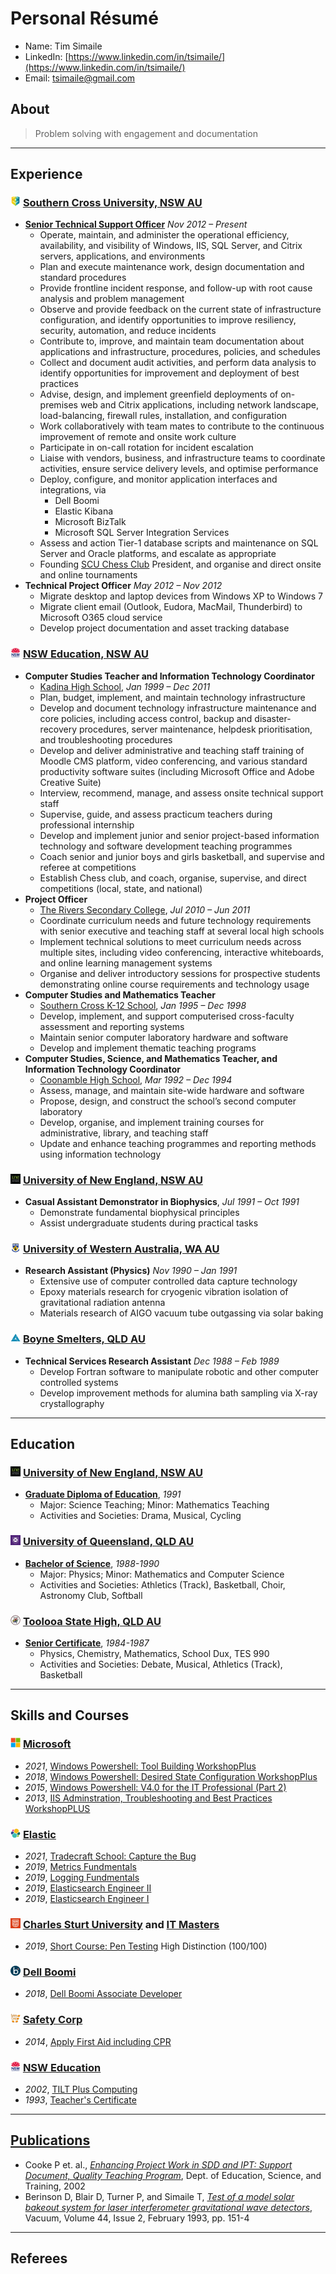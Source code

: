 # Personal Résumé
 * Name: Tim Simaile
 * LinkedIn: [https://www.linkedin.com/in/tsimaile/](https://www.linkedin.com/in/tsimaile/)
 * Email: [tsimaile@gmail.com](mailto:tsimaile@gmail.com)

## About
> Problem solving with engagement and documentation

----
## **Experience**
### **![SCU logo](/assets/images/logo_16_scu.png) [Southern Cross University, NSW AU](https://www.scu.edu.au/)**
* **[Senior Technical Support Officer](https://www.scu.edu.au/about/contacts/staff-directory/staff/34442.php)** *Nov 2012 – Present*
    * Operate, maintain, and administer the operational efficiency, availability, and visibility of Windows, IIS, SQL Server, and Citrix servers, applications, and environments
    * Plan and execute maintenance work, design documentation and standard procedures
    * Provide frontline incident response, and follow-up with root cause analysis and problem management
    * Observe and provide feedback on the current state of infrastructure configuration, and identify opportunities to improve resiliency, security, automation, and reduce incidents
    * Contribute to, improve, and maintain team documentation about applications and infrastructure, procedures, policies, and schedules
    * Collect and document audit activities, and perform data analysis to identify opportunities for improvement and deployment of best practices
    * Advise, design, and implement greenfield deployments of on-premises web and Citrix applications, including network landscape, load-balancing, firewall rules, installation, and configuration
    * Work collaboratively with team mates to contribute to the continuous improvement of remote and onsite work culture
    * Participate in on-call rotation for incident escalation
    * Liaise with vendors, business, and infrastructure teams to coordinate activities, ensure service delivery levels, and optimise performance
    * Deploy, configure, and monitor application interfaces and integrations, via
        * Dell Boomi
        * Elastic Kibana
        * Microsoft BizTalk
        * Microsoft SQL Server Integration Services
    * Assess and action Tier-1 database scripts and maintenance on SQL Server and Oracle platforms, and escalate as appropriate
    * Founding [SCU Chess Club](https://www.chess.com/blog/SCU_Chess_Club) President, and organise and direct onsite and online tournaments
* **Technical Project Officer** *May 2012 – Nov 2012*
    * Migrate desktop and laptop devices from Windows XP to Windows 7
    * Migrate client email (Outlook, Eudora, MacMail, Thunderbird) to Microsoft O365 cloud service
    * Develop project documentation and asset tracking database
### **![NSW Eduation logo](/assets/images/logo_16_nswedu.png) [NSW Education, NSW AU](https://www.education.nsw.gov.au/)**
* **Computer Studies Teacher and Information Technology Coordinator**
    * [Kadina High School](https://kadina-h.schools.nsw.gov.au/), *Jan 1999 – Dec 2011*
    * Plan, budget, implement, and maintain technology infrastructure
    * Develop and document technology infrastructure maintenance and core policies, including access control, backup and disaster-recovery procedures, server maintenance, helpdesk prioritisation, and troubleshooting procedures
    * Develop and deliver administrative and teaching staff training of  Moodle CMS platform, video conferencing, and various standard productivity software suites (including Microsoft Office and Adobe Creative Suite)
    * Interview, recommend, manage, and assess onsite technical support staff
    * Supervise, guide, and assess practicum teachers during professional internship
    * Develop and implement junior and senior project-­based information technology and software development teaching programmes
    * Coach senior and junior boys and girls basketball, and supervise and referee at competitions
    * Establish Chess club, and coach, organise, supervise, and direct competitions (local, state, and national)
* **Project Officer**
    * [The Rivers Secondary College](https://therivers.schools.nsw.gov.au/), *Jul 2010 – Jun 2011*
    * Coordinate curriculum needs and future technology requirements with senior executive and teaching staff at several local high schools
    * Implement technical solutions to meet curriculum needs across multiple sites, including video conferencing, interactive whiteboards, and online learning management systems
    * Organise and deliver introductory sessions for prospective students demonstrating online course requirements and technology usage
* **Computer Studies and Mathematics Teacher**
    * [Southern Cross K-12 School](https://sthcross-c.schools.nsw.gov.au/), *Jan 1995 – Dec 1998*
    * Develop, implement, and support computerised cross­-faculty assessment and reporting systems
    * Maintain senior computer laboratory hardware and software
    * Develop and implement thematic teaching programs
* **Computer Studies, Science, and Mathematics Teacher, and Information Technology Coordinator**
    * [Coonamble High School](https://coonamble-h.schools.nsw.gov.au/), *Mar 1992 – Dec 1994*
    * Assess, manage, and maintain site­-wide hardware and software
    * Propose, design, and construct the school’s second computer laboratory
    * Develop, organise, and implement training courses for administrative, library, and teaching staff
    * Update and enhance teaching programmes and reporting methods using information technology
### **![UNE logo](/assets/images/logo_16_une.png) [University of New England, NSW AU](https://www.une.edu.au/)**
* **Casual Assistant Demonstrator in Biophysics**, *Jul 1991 – Oct 1991*
    * Demonstrate fundamental biophysical principles 
    * Assist undergraduate students during practical tasks
### **![UWA logo](/assets/images/logo_16_uwa.png) [University of Western Australia, WA AU](https://www.uwa.edu.au/)**
* **Research Assistant (Physics)** *Nov 1990 – Jan 1991*
    * Extensive use of computer controlled data capture technology
    * Epoxy materials research for cryogenic vibration isolation of gravitational radiation antenna
    * Materials research of AIGO vacuum tube outgassing via solar baking
### **![Boyne Smelters logo](/assets/images/logo_16_bsl.png) [Boyne Smelters, QLD AU](https://en.wikipedia.org/wiki/Boyne_Smelters)**
* **Technical Services Research Assistant** *Dec 1988 – Feb 1989*
    * Develop Fortran software to manipulate robotic and other computer controlled systems
    * Develop improvement methods for alumina bath sampling via X-­ray crystallography

----
## Education
### **![UNE logo](/assets/images/logo_16_une.png) [University of New England, NSW AU](https://www.une.edu.au/)**
* **[Graduate Diploma of Education](/assets/pdf/19920326-UNE_GradDipEd.pdf)**, *1991*
    * Major: Science Teaching; Minor: Mathematics Teaching
    * Activities and Societies: Drama, Musical, Cycling
### **![UQ logo](/assets/images/logo_16_uq.png) [University of Queensland, QLD AU](https://uq.edu.au/)**
* **[Bachelor of Science](/assets/pdf/19901217-UQ_Bachelor_of_Science.pdf)**, *1988-1990*
    * Major: Physics; Minor: Mathematics and Computer Science
    * Activities and Societies: Athletics (Track), Basketball, Choir, Astronomy Club, Softball
### **![TSHS logo](/assets/images/logo_16_tshs.png) [Toolooa State High, QLD AU](https://toolooashs.eq.edu.au/)**
* **[Senior Certificate](/assets/pdf/19871112-BSSQLD_Senior_Certificate.pdf)**, *1984-1987*
    * Physics, Chemistry, Mathematics, School Dux, TES 990
    * Activities and Societies: Debate, Musical, Athletics (Track), Basketball

----
## Skills and Courses
### **![Microsoft logo](/assets/images/logo_16_microsoft.png) [Microsoft](https://www.microsoft.com/)**
* *2021*, [Windows Powershell: Tool Building WorkshopPlus](/assets/pdf/20210520-MS_Windows_PowerShell_Tool_Building_WorkShopPlus.pdf)
* *2018*, [Windows Powershell: Desired State Configuration WorkshopPlus](/assets/pdf/20180406-MS_Windows_Powershell_DSC_WorkShopPlus.pdf)
* *2015*, [Windows Powershell: V4.0 for the IT Professional (Part 2)](/assets/pdf/20150326-MS_Windows_Powershell_v4.0_Part2_WorkShopPlus.pdf)
* *2013*, [IIS Adminstration, Troubleshooting and Best Practices WorkshopPLUS](/assets/pdf/20131024-MS_IIS_Administration_WorkShopPlus.pdf)
### **![Elastic logo](/assets/images/logo_16_elastic.png) [Elastic](https://www.elastic.co/training/)**
* *2021*, [Tradecraft School: Capture the Bug](/assets/pdf/20210819-Elastic_Tradecraft_School-Capture_The_Bug-Tim_Simaile.pdf)
* *2019*, [Metrics Fundmentals](/assets/pdf/20191028-Elastic_Metrics_Fundamentals.pdf)
* *2019*, [Logging Fundmentals](/assets/pdf/20191010-Elastic_Logging_Fundamentals.pdf)
* *2019*, [Elasticsearch Engineer II](/assets/pdf/20190926-Elastic_Engineer_2.pdf)
* *2019*, [Elasticsearch Engineer I](/assets/pdf/20190808-Elastic_Engineer_1.pdf)
### **![CSU logo](/assets/images/logo_16_csu.png) [Charles Sturt University](https://www.csu.edu.au/) and [IT Masters](https://itmasters.edu.au/)**
* *2019*, [Short Course: Pen Testing](/assets/pdf/20190317-CSU_Pen_Testing_Certificate_of_Achievement.pdf) High Distinction (100/100)
### **![Boomi logo](/assets/images/logo_16_boomi.png) [Dell Boomi](https://boomi.com/services/training/)**
* *2018*, [Dell Boomi Associate Developer](/assets/pdf/20181008-Dell_Boomi_Associate_Developer.pdf)
### **![Safety Corp logo](/assets/images/logo_16_safetycorp.png) [Safety Corp](https://www.safetycorp.com.au/)**
* *2014*, [Apply First Aid including CPR](/assets/pdf/20140320-SafetyCorp_First_Aid_CPR.pdf)
### **![NSW Education logo](/assets/images/logo_16_nswedu.png) [NSW Education](https://www.education.nsw.gov.au/)**
* *2002*, [TILT Plus Computing](/assets/pdf/20020601-NSWDET_TILT_Plus_Computing.pdf)
* *1993*, [Teacher's Certificate](/assets/pdf/19931118-NSWDSE_Teachers_Certificate.pdf)

----
## [Publications](https://scholar.google.com/citations?user=PNbH0mIAAAAJ&hl=en&oi=ao)
* Cooke P et. al., *[Enhancing Project Work in SDD and IPT: Support Document, Quality Teaching Program](https://catalogue.nla.gov.au/Record/2240071)*, Dept. of Education, Science, and Training, 2002
* Berinson D, Blair D, Turner P, and Simaile T, *[Test of a model solar bakeout system for laser interferometer gravitational wave detectors](https://www.sciencedirect.com/science/article/abs/pii/0042207X9390364G)*, Vacuum, Volume 44, Issue 2, February 1993, pp. 151-4

----
## Referees


